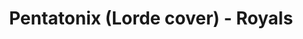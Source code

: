 ---
layout: page
title: Pentatonix (Lorde cover) - Royals
description: a project with a background image
link: https://www.youtube.com/embed/aoDJGb2uN6A?si=4eBxttSXzgUD3SEQ
importance: 21
category: [Singing]
---